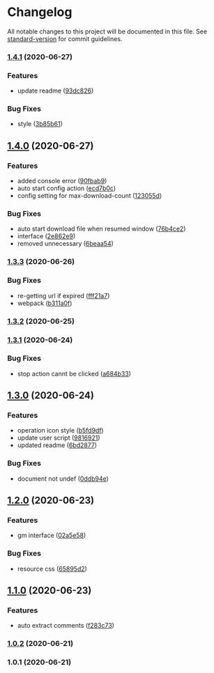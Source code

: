 # Changelog

All notable changes to this project will be documented in this file. See [standard-version](https://github.com/conventional-changelog/standard-version) for commit guidelines.

### [1.4.1](https://github.com/dotennin/baidu-pan-downloader/compare/v1.4.0...v1.4.1) (2020-06-27)


### Features

* update readme ([93dc826](https://github.com/dotennin/baidu-pan-downloader/commit/93dc826c42bffe81fc9c1baef588b078a2d85350))


### Bug Fixes

* style ([3b85b61](https://github.com/dotennin/baidu-pan-downloader/commit/3b85b617ced6a402d99524bb375659089d82ff3a))

## [1.4.0](https://github.com/dotennin/baidu-pan-downloader/compare/v1.3.3...v1.4.0) (2020-06-27)


### Features

* added console error ([90fbab9](https://github.com/dotennin/baidu-pan-downloader/commit/90fbab9ee153527442aedc9fd3421bbfdd331f40))
* auto start config action ([ecd7b0c](https://github.com/dotennin/baidu-pan-downloader/commit/ecd7b0c19cdc7107b36f48c9d2536aae6ebd156b))
* config setting for max-download-count ([123055d](https://github.com/dotennin/baidu-pan-downloader/commit/123055d11067fba74dfeb777b059176af88d0b83))


### Bug Fixes

* auto start download file when resumed window ([76b4ce2](https://github.com/dotennin/baidu-pan-downloader/commit/76b4ce2d64bfe07cd8dd158013bd2cd7f58e5ec4))
* interface ([2e862e9](https://github.com/dotennin/baidu-pan-downloader/commit/2e862e97247d9fdd34732eee51a32ae6f5a18e0a))
* removed unnecessary ([6beaa54](https://github.com/dotennin/baidu-pan-downloader/commit/6beaa544abe4a50640738d0ea82139236d10e76a))

### [1.3.3](https://github.com/dotennin/baidu-pan-downloader/compare/v1.3.1...v1.3.3) (2020-06-26)


### Bug Fixes

* re-getting url if expired ([fff21a7](https://github.com/dotennin/baidu-pan-downloader/commit/fff21a78263439a0678d178f78fbbb146b84634b))
* webpack ([b311a0f](https://github.com/dotennin/baidu-pan-downloader/commit/b311a0f20f75d7d5752c6bb775aff35e3bcfe86a))

### [1.3.2](https://github.com/dotennin/baidu-pan-downloader/compare/v1.3.1...v1.3.2) (2020-06-25)

### [1.3.1](https://github.com/dotennin/baidu-pan-downloader/compare/v1.3.0...v1.3.1) (2020-06-24)


### Bug Fixes

* stop action cannt be clicked ([a684b33](https://github.com/dotennin/baidu-pan-downloader/commit/a684b330df76c378abbd2dd6d87e0faec95854ae))

## [1.3.0](https://github.com/dotennin/bai-du-pan-downloader/compare/v1.2.0...v1.3.0) (2020-06-24)


### Features

* operation icon style ([b5fd9df](https://github.com/dotennin/bai-du-pan-downloader/commit/b5fd9df35d86774d70944b6f9316b91c5dc66cf8))
* update user script ([9816921](https://github.com/dotennin/bai-du-pan-downloader/commit/9816921d5e4395c6e8c312ca0593c74c04a8ff9b))
* updated readme ([6bd2877](https://github.com/dotennin/bai-du-pan-downloader/commit/6bd287777f637455537f056b23005159dbc9dd50))


### Bug Fixes

* document not undef ([0ddb94e](https://github.com/dotennin/bai-du-pan-downloader/commit/0ddb94e6f1050c80e8df6e122a04900d6d16ef79))

## [1.2.0](https://github.com/dotennin/bai-du-pan-downloader/compare/v1.1.0...v1.2.0) (2020-06-23)


### Features

* gm interface ([02a5e58](https://github.com/dotennin/bai-du-pan-downloader/commit/02a5e58d33477ff0fe6e609ab9248b52b7978214))


### Bug Fixes

* resource css ([65895d2](https://github.com/dotennin/bai-du-pan-downloader/commit/65895d2f46a2eef819877070fb76706c5704f8b8))

## [1.1.0](https://github.com/dotennin/bai-du-pan-downloader/compare/v1.0.1...v1.1.0) (2020-06-23)


### Features

* auto extract comments ([f283c73](https://github.com/dotennin/bai-du-pan-downloader/commit/f283c73aefb0114d7739dcada0264c1243bc1696))

### [1.0.2](https://github.com/dotennin/baidu-disk-straight-chain/compare/v1.0.1...v1.0.2) (2020-06-21)

### 1.0.1 (2020-06-21)
